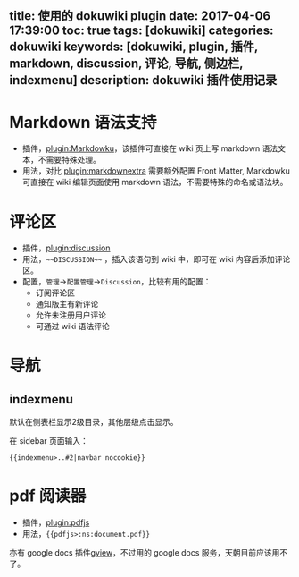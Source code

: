 title: 使用的 dokuwiki plugin
date: 2017-04-06 17:39:00
toc: true
tags: [dokuwiki]
categories: dokuwiki
keywords: [dokuwiki, plugin, 插件, markdown, discussion, 评论, 导航, 侧边栏, indexmenu]
description: dokuwiki 插件使用记录
---

# Markdown 语法支持

* 插件，[plugin:Markdowku](https://www.dokuwiki.org/plugin:Markdowku)，该插件可直接在 wiki 页上写 markdown 语法文本，不需要特殊处理。
* 用法，对比 [plugin:markdownextra](https://www.dokuwiki.org/plugin:markdownextra) 需要额外配置 Front Matter, Markdowku 可直接在 wiki 编辑页面使用 markdown 语法，不需要特殊的命名或语法块。

# 评论区

* 插件，[plugin:discussion](https://www.dokuwiki.org/plugin:discussion)
* 用法，`~~DISCUSSION~~` ，插入该语句到 wiki 中，即可在 wiki 内容后添加评论区。
* 配置，`管理`->`配置管理`->`Discussion`，比较有用的配置：
  + 订阅评论区
  + 通知版主有新评论
  + 允许未注册用户评论
  + 可通过 wiki 语法评论

# 导航
## indexmenu
默认在侧表栏显示2级目录，其他层级点击显示。

在 sidebar 页面输入：

```
{{indexmenu>..#2|navbar nocookie}}
```

# pdf 阅读器

* 插件，[plugin:pdfjs](https://www.dokuwiki.org/plugin:pdfjs)
* 用法，`{{pdfjs>:ns:document.pdf}}`

亦有 google docs 插件[gview](https://www.dokuwiki.org/plugin:gview)，不过用的 google docs 服务，天朝目前应该用不了。
